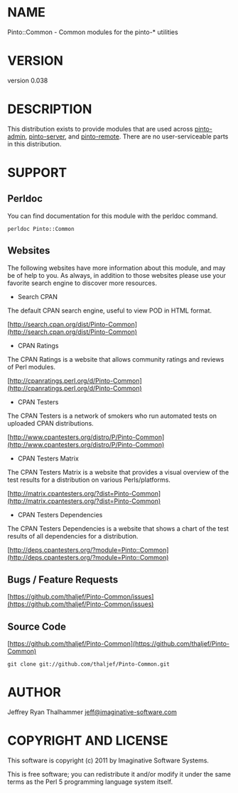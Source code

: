 # NAME

Pinto::Common - Common modules for the pinto-* utilities

# VERSION

version 0.038

# DESCRIPTION

This distribution exists to provide modules that are used across
[pinto-admin](http://search.cpan.org/perldoc?pinto-admin), [pinto-server](http://search.cpan.org/perldoc?pinto-server), and [pinto-remote](http://search.cpan.org/perldoc?pinto-remote).  There are no
user-serviceable parts in this distribution.

# SUPPORT

## Perldoc

You can find documentation for this module with the perldoc command.

    perldoc Pinto::Common

## Websites

The following websites have more information about this module, and may be of help to you. As always,
in addition to those websites please use your favorite search engine to discover more resources.

- Search CPAN

The default CPAN search engine, useful to view POD in HTML format.

[http://search.cpan.org/dist/Pinto-Common](http://search.cpan.org/dist/Pinto-Common)

- CPAN Ratings

The CPAN Ratings is a website that allows community ratings and reviews of Perl modules.

[http://cpanratings.perl.org/d/Pinto-Common](http://cpanratings.perl.org/d/Pinto-Common)

- CPAN Testers

The CPAN Testers is a network of smokers who run automated tests on uploaded CPAN distributions.

[http://www.cpantesters.org/distro/P/Pinto-Common](http://www.cpantesters.org/distro/P/Pinto-Common)

- CPAN Testers Matrix

The CPAN Testers Matrix is a website that provides a visual overview of the test results for a distribution on various Perls/platforms.

[http://matrix.cpantesters.org/?dist=Pinto-Common](http://matrix.cpantesters.org/?dist=Pinto-Common)

- CPAN Testers Dependencies

The CPAN Testers Dependencies is a website that shows a chart of the test results of all dependencies for a distribution.

[http://deps.cpantesters.org/?module=Pinto::Common](http://deps.cpantesters.org/?module=Pinto::Common)

## Bugs / Feature Requests

[https://github.com/thaljef/Pinto-Common/issues](https://github.com/thaljef/Pinto-Common/issues)

## Source Code



[https://github.com/thaljef/Pinto-Common](https://github.com/thaljef/Pinto-Common)

    git clone git://github.com/thaljef/Pinto-Common.git

# AUTHOR

Jeffrey Ryan Thalhammer <jeff@imaginative-software.com>

# COPYRIGHT AND LICENSE

This software is copyright (c) 2011 by Imaginative Software Systems.

This is free software; you can redistribute it and/or modify it under
the same terms as the Perl 5 programming language system itself.